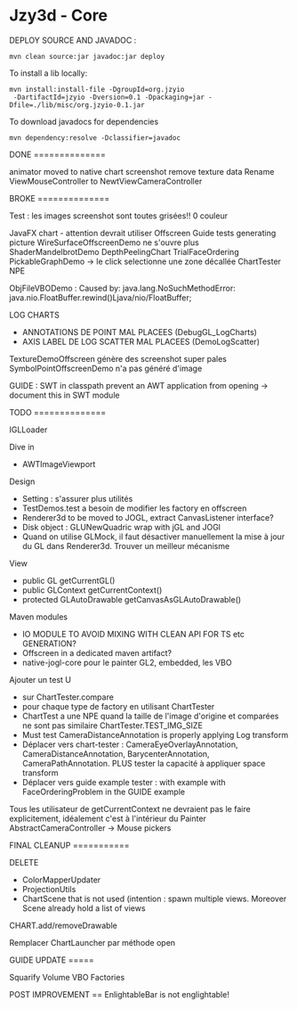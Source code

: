 Jzy3d - Core
================================

DEPLOY SOURCE AND JAVADOC :
```
mvn clean source:jar javadoc:jar deploy
 ```

To install a lib locally:

```
mvn install:install-file -DgroupId=org.jzyio
 -DartifactId=jzyio -Dversion=0.1 -Dpackaging=jar -Dfile=./lib/misc/org.jzyio-0.1.jar
```


To download javadocs for dependencies

```
mvn dependency:resolve -Dclassifier=javadoc
```



DONE ==============

animator moved to native chart
screenshot remove texture data
Rename ViewMouseController to NewtViewCameraController

BROKE ==============

Test : les images screenshot sont toutes grisées!! 0 couleur

JavaFX chart - attention devrait utiliser Offscreen
Guide tests generating picture
WireSurfaceOffscreenDemo ne s'ouvre plus
ShaderMandelbrotDemo
DepthPeelingChart
TrialFaceOrdering
PickableGraphDemo -> le click selectionne une zone décallée
ChartTester NPE

ObjFileVBODemo : Caused by: java.lang.NoSuchMethodError: java.nio.FloatBuffer.rewind()Ljava/nio/FloatBuffer;

LOG CHARTS
- ANNOTATIONS DE POINT MAL PLACEES (DebugGL_LogCharts)
- AXIS LABEL DE LOG SCATTER MAL PLACEES (DemoLogScatter)

TextureDemoOffscreen génère des screenshot super pales
SymbolPointOffscreenDemo n'a pas généré d'image

GUIDE : SWT in classpath prevent an AWT application from opening -> document this in SWT module

TODO ==============

IGLLoader

Dive in
- AWTImageViewport

Design
- Setting : s'assurer plus utilités
- TestDemos.test a besoin de modifier les factory en offscreen
- Renderer3d to be moved to JOGL, extract CanvasListener interface?
- Disk object : GLUNewQuadric wrap with jGL and JOGl
- Quand on utilise GLMock, il faut désactiver manuellement la mise à jour du GL dans Renderer3d. Trouver un meilleur mécanisme

View
- public GL getCurrentGL()
- public GLContext getCurrentContext()
- protected GLAutoDrawable getCanvasAsGLAutoDrawable()


Maven modules
- IO MODULE TO AVOID MIXING WITH CLEAN API FOR TS etc GENERATION?
- Offscreen in a dedicated maven artifact?
- native-jogl-core pour le painter GL2, embedded, les VBO

Ajouter un test U 
- sur ChartTester.compare 
- pour chaque type de factory en utilisant ChartTester
- ChartTest a une NPE quand la taille de l'image d'origine et comparées ne sont pas similaire ChartTester.TEST_IMG_SIZE
- Must test CameraDistanceAnnotation is properly applying Log transform
- Déplacer vers chart-tester : CameraEyeOverlayAnnotation, CameraDistanceAnnotation, BarycenterAnnotation, CameraPathAnnotation. PLUS tester la capacité à appliquer space transform 
- Déplacer vers guide example tester : with example with FaceOrderingProblem in the GUIDE example


Tous les utilisateur de getCurrentContext ne devraient pas le faire explicitement, idéalement c'est à l'intérieur du Painter
  AbstractCameraController -> Mouse pickers




FINAL CLEANUP ===========

DELETE
- ColorMapperUpdater
- ProjectionUtils
- ChartScene that is not used (intention : spawn multiple views. Moreover Scene already hold a list of views

CHART.add/removeDrawable

Remplacer ChartLauncher par méthode open


GUIDE UPDATE =====

Squarify
Volume
VBO
Factories

POST IMPROVEMENT ==
EnlightableBar is not englightable!